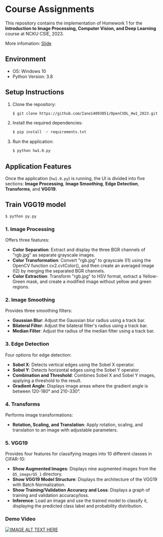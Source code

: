 # Course Assignments

This repository contains the implementation of Homework 1 for the **Introduction to Image Processing, Computer Vision, and Deep Learning** course at NCKU CSIE, 2023.

More infomation: [Slide](https://github.com/Iane14093051/OpenCVDL_Hw1_2023/raw/refs/heads/main/OpenCv_Hw_1_Q_20231024_V1B4.pptx)

## Environment

- OS: Windows 10
- Python Version: 3.8

## Setup Instructions

1. Clone the repository:
   ```bash
   $ git clone https://github.com/Iane14093051/OpenCVDL_Hw1_2023.git
   ```
2. Install the required dependencies:
   ```bash
   $ pip install -r requirements.txt
   ```
3. Run the application:
   ```bash
   $ python hw1.0.py
   ```

## Application Features

Once the application (`hw1.0.py`) is running, the UI is divided into five sections: **Image Processing**, **Image Smoothing**, **Edge Detection**, **Transforms**, and **VGG19**.

## Train VGG19 model
   ```bash
   $ python py.py
   ```


### 1. Image Processing
Offers three features:
- **Color Separation**: Extract and display the three BGR channels of "rgb.jpg" as separate grayscale images.
- **Color Transformation**: Convert "rgb.jpg" to grayscale (I1) using the OpenCV function cv2.cvtColor(), and then create an averaged image (I2) by merging the separated BGR channels.
- **Color Extraction**: Transform "rgb.jpg" to HSV format, extract a Yellow-Green mask, and create a modified image without yellow and green regions.

### 2. Image Smoothing
Provides three smoothing filters:
- **Gaussian Blur**: Adjust the Gaussian blur radius using a track bar.
- **Bilateral Filter**: Adjust the bilateral filter's radius using a track bar.
- **Median Filter**: Adjust the radius of the median filter using a track bar.

### 3. Edge Detection
Four options for edge detection:
- **Sobel X**: Detects vertical edges using the Sobel X operator.
- **Sobel Y**: Detects horizontal edges using the Sobel Y operator.
- **Combination and Threshold**: Combines Sobel X and Sobel Y images, applying a threshold to the result.
- **Gradient Angle**: Displays image areas where the gradient angle is between 120-180° and 210-330°.

### 4. Transforms
Performs image transformations:
- **Rotation, Scaling, and Translation**: Apply rotation, scaling, and translation to an image with adjustable parameters.

### 5. VGG19
Provides four features for classifying images into 10 different classes in CIFAR-10:
- **Show Augmented Images**: Displays nine augmented images from the `Q5_image/Q5_1` directory.
- **Show VGG19 Model Structure**: Displays the architecture of the VGG19 with Batch Normalization.
- **Show Training/Validation Accuracy and Loss**: Displays a graph of training and validation accuracy/loss.
- **Inference**: Load an image and use the trained model to classify it, displaying the predicted class label and probability distribution.

### Demo Video
[![IMAGE ALT TEXT HERE](https://img.youtube.com/vi/dm82mnvCuOw&ab/0.jpg)](https://www.youtube.com/watch?v=dm82mnvCuOw&ab)
